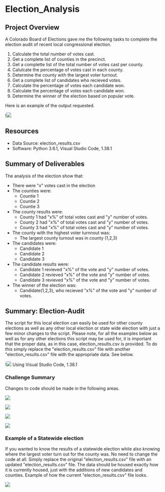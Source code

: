 # Election_Analysis

## Project Overview
A Colorado Board of Elections gave me the following tasks to complete the election audit of recent local congressional election.

1. Calculate the total number of votes cast.
2. Get a complete list of counties in the precinct.
3. Get a complette list of the total number of votes cast per county.
4. Calulcate the percentage of votes cast in each county.
5. Determine the county with the largest voter turnout.
6. Get a complete list of candidates who recieved votes.
7. Calculate the percentage of votes each candidate won.
8. Calculate the percentage of votes each candidate won.
9. Determine the winner of the election based on popular vote.

Here is an example of the output requested.

 !![](Resources/election_analysis_output.png)

## Resources
- Data Source:  election_results.csv
- Software: Python 3.6.1, Visual Studio Code, 1.38.1

##  Summary of Deliverables
The analysis of the election show that:
- There were "x" votes cast in the election
- The counties were:
  - Countie 1
  - Countie 2
  - Countie 3
- The county results were:
  - County 1 had "x%" of total votes cast and "y" number of votes.
  - County 2 had "x%" of total votes cast and "y" number of votes.
  - County 3 had "x%" of total votes cast and "y" number of votes.
- The county with the highest voter turnnout was:
  - The largest county turnout was in county (1,2,3)
- The candidates were:
  - Candidate 1
  - Candidate 2
  - Candidate 3
- The candidate results were:
  - Candidate 1 revieved "x%" of the vote and "y" number of votes.
  - Candidate 2 revieved "x%" of the vote and "y" number of votes.
  - Candidate 3 revieved "x%" of the vote and "y" number of votes.
- The winner of the election was:
  - Candidate(1,2,3), who recieved "x%" of the vote and "y" number of votes.
  
## Summary: Election-Audit
The script for this local election can easily be used for other county elections as well as any other local election or state wide election with just a few minor changes to the script.  Please note, for all the examples below as well as for any other elections this script may be used for, it is important that the proper data, as in this case, election_results.csv is provided.  To do this simply replace the "election_results.csv" file with another "election_results.csv" file with the appropriate data.  See below.  

!![](Resources/Vs_folder.png)
Using Visual Studio Code, 1.38.1

### Challenge Summary
Changes to code should be made in the following areas.

![](Resources/citycode.png)




![](Resources/citycode1.png)




![](Resources/citycode2.png)




![](Resources/citycode3.png)



### Example of a Statewide election
If you wanted to know the results of a statewide election while also knowing where the largest voter turn out for the county was.  No need to change the code at all.  Simply replace the original "election_results.csv" file with an updated "election_results.csv" file.  The data should be housed exactly how it is currently housed, just with the additions of new candidates and counties.  Example of how the current "election_results.csv" file looks.




![](Resources/electioncvs.png)


  

  
